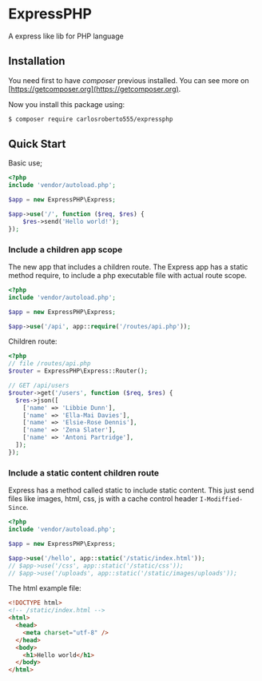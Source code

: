 # ExpressPHP

A express like lib for PHP language

## Installation

You need first to have _composer_ previous installed. You can see more on [https://getcomposer.org](https://getcomposer.org).

Now you install this package using:

```bash
$ composer require carlosroberto555/expressphp
```

## Quick Start

Basic use;

```php
<?php
include 'vendor/autoload.php';

$app = new ExpressPHP\Express;

$app->use('/', function ($req, $res) {
    $res->send('Hello world!');
});
```

### Include a children app scope

The new app that includes a children route. The Express app has a static method require, to include a php executable file with actual route scope.

<!-- This app has access to route props `$req`, `$res`, `$next`. -->

```php
<?php
include 'vendor/autoload.php';

$app = new ExpressPHP\Express;

$app->use('/api', app::require('/routes/api.php'));
```

Children route:

```php
<?php
// file /routes/api.php
$router = ExpressPHP\Express::Router();

// GET /api/users
$router->get('/users', function ($req, $res) {
  $res->json([
    ['name' => 'Libbie Dunn'],
    ['name' => 'Ella-Mai Davies'],
    ['name' => 'Elsie-Rose Dennis'],
    ['name' => 'Zena Slater'],
    ['name' => 'Antoni Partridge'],
  ]);
});

```

### Include a static content children route

Express has a method called static to include static content. This just send files like images, html, css, js with a cache control header `I-Modiffied-Since`.

```php
<?php
include 'vendor/autoload.php';

$app = new ExpressPHP\Express;

$app->use('/hello', app::static('/static/index.html'));
// $app->use('/css', app::static('/static/css'));
// $app->use('/uploads', app::static('/static/images/uploads'));
```

The html example file:

```html
<!DOCTYPE html>
<!-- /static/index.html -->
<html>
  <head>
    <meta charset="utf-8" />
  </head>
  <body>
    <h1>Hello world</h1>
  </body>
</html>
```
